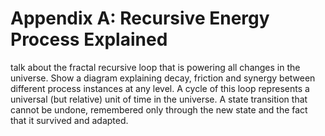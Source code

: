 # Appendix A: Recursive Energy Process Explained

talk about the fractal recursive loop that is powering all changes in the universe. Show a diagram explaining decay, friction and synergy between different process instances at any level. A cycle of this loop represents a universal (but relative) unit of time in the universe. A state transition that cannot be undone, remembered only through the new state and the fact that it survived and adapted. 
	
